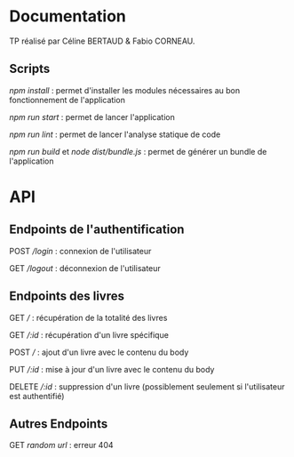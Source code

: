 # Documentation

TP réalisé par Céline BERTAUD & Fabio CORNEAU.

## Scripts

*npm install* : permet d'installer les modules nécessaires au bon fonctionnement de l'application

*npm run start* : permet de lancer l'application

*npm run lint* : permet de lancer l'analyse statique de code

*npm run build* et *node dist/bundle.js* : permet de générer un bundle de l'application  

# API

## Endpoints de l'authentification

POST */login* : connexion de l'utilisateur

GET */logout* : déconnexion de l'utilisateur

## Endpoints des livres
GET */* : récupération de la totalité des livres

GET */:id* : récupération d'un livre spécifique 

POST */* : ajout d'un livre avec le contenu du body

PUT */:id* : mise à jour d'un livre avec le contenu du body

DELETE */:id* : suppression d'un livre (possiblement seulement si l'utilisateur est authentifié)

## Autres Endpoints
GET *random url* : erreur 404
